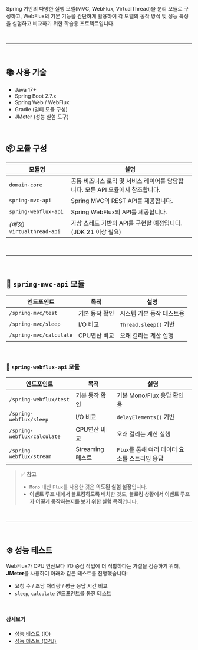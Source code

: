 
Spring 기반의 다양한 실행 모델(MVC, WebFlux, VirtualThread)을 분리 모듈로 구성하고,
WebFlux의 기본 기능을 간단하게 활용하여
각 모델의 동작 방식 및 성능 특성을 실험하고 비교하기 위한 학습용 프로젝트입니다.

<br/>

---

<br/>

## 📚 사용 기술

- Java 17+
- Spring Boot 2.7.x
- Spring Web / WebFlux
- Gradle (멀티 모듈 구성)
- JMeter (성능 실험 도구)

<br/>

## 📦 모듈 구성

| 모듈명 | 설명 |
|--------|------|
| `domain-core` | 공통 비즈니스 로직 및 서비스 레이어를 담당합니다. 모든 API 모듈에서 참조합니다. |
| `spring-mvc-api` | Spring MVC의 REST API를 제공합니다. |
| `spring-webflux-api` | Spring WebFlux의 API를 제공합니다. |
| *(예정)* `virtualthread-api` | 가상 스레드 기반의 API를 구현할 예정입니다. (JDK 21 이상 필요) |

<br/>

---

<br/>

## 📍 `spring-mvc-api` 모듈

| 엔드포인트 | 목적 | 설명 |
|------------|------|------|
| `/spring-mvc/test` | 기본 동작 확인 | 시스템 기본 동작 테스트용 |
| `/spring-mvc/sleep` | I/O 비교 | `Thread.sleep()` 기반 |
| `/spring-mvc/calculate` | CPU연산 비교 | 오래 걸리는 계산 실행 |

<br/>

### 📍 `spring-webflux-api` 모듈

| 엔드포인트 | 목적 | 설명 |
|------------|------|------|
| `/spring-webflux/test` | 기본 동작 확인 | 기본 Mono/Flux 응답 확인용 |
| `/spring-webflux/sleep` | I/O 비교 | `delayElements()` 기반 |
| `/spring-webflux/calculate` | CPU연산 비교 | 오래 걸리는 계산 실행 |
| `/spring-webflux/stream` | Streaming 테스트 | `Flux`를 통해 여러 데이터 요소를 스트리밍 응답 |


> ✅ **참고**  
> - `Mono` 대신 `Flux`를 사용한 것은 **의도된 실험 설정**입니다.  
> - **이벤트 루프 내에서 블로킹하도록 배치**한 것도, **블로킹 상황에서 이벤트 루프가 어떻게 동작하는지를 보기 위한 실험 목적**입니다.  


<br/>

---

<br/>

## ⚙️ 성능 테스트

WebFlux가 CPU 연산보다 I/O 중심 작업에 더 적합하다는 가설을 검증하기 위해,  
**JMeter**를 사용하여 아래와 같은 테스트를 진행했습니다:

- 요청 수 / 초당 처리량 / 평균 응답 시간 비교
- `sleep`, `calculate` 엔드포인트를 통한 테스트

<br/>

#### 상세보기

- [성능 테스트 (IO)](/images/test_io.md)  
- [성능 테스트 (CPU)](/images/test_cpu.md)


